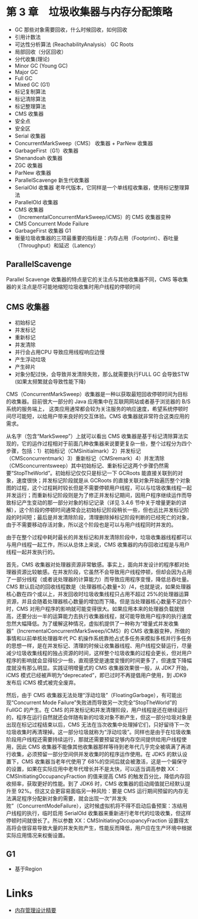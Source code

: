 # 第 3 章　垃圾收集器与内存分配策略

- GC 那些对象需要回收，什么时候回收，如何回收
- 引用计数法
- 可达性分析算法 (ReachabilityAnalysis） GC Roots
- 局部回收（分区回收）
- 分代收集(理论)
- Minor GC (Young GC)
- Major GC
- Full GC
- Mixed GC (G1)
- 标记复制算法
- 标记清除算法
- 标记整理算法
- CMS 收集器
- 安全点
- 安全区
- Serial 收集器
- ConcurrentMarkSweep（CMS） 收集器 + ParNew 收集器
- GarbageFirst（G1）收集器
- Shenandoah 收集器
- ZGC 收集器
- ParNew 收集器
- ParallelScavenge 新生代收集器
- SerialOld 收集器 老年代版本，它同样是一个单线程收集器，使用标记整理算法
- ParallelOld 收集器
- CMS 收集器
- （IncrementalConcurrentMarkSweep/iCMS）的 CMS 收集器变种
- CMS Concurrent Mode Failure
- GarbageFirst 收集器 G1
- 衡量垃圾收集器的三项最重要的指标是：内存占用（Footprint）、吞吐量（Throughput）和延迟（Latency）

## ParallelScavenge

Parallel Scavenge 收集器的特点是它的关注点与其他收集器不同，CMS 等收集器的关注点是尽可能地缩短垃圾收集时用户线程的停顿时间

## CMS 收集器

- 初始标记
- 并发标记
- 重新标记
- 并发清除
- 并行会占用CPU 导致应用线程响应边慢
- 产生浮动垃圾
- 产生碎片
- 对象分配过快，会导致并发清除失败，那么就需要执行FULL GC 会导致STW (如果太频繁就会导致性能下降)

CMS（ConcurrentMarkSweep）收集器是一种以获取最短回收停顿时间为目标的收集器。目前很大一部分的 Java 应用集中在互联网网站或者基于浏览器的 B/S 系统的服务端上，
这类应用通常都会较为关注服务的响应速度，希望系统停顿时间尽可能短，以给用户带来良好的交互体验。CMS 收集器就非常符合这类应用的需求。

从名字（包含“MarkSweep”）上就可以看出 CMS 收集器是基于标记清除算法实现的，它的运作过程相对于前面几种收集器来说要更复杂一些，整个过程分为四个步骤，包括：1）初始标记（CMSinitialmark）2）并发标记（CMSconcurrentmark）3）重新标记（CMSremark）4）并发清除（CMSconcurrentsweep）其中初始标记、重新标记这两个步骤仍然需要“StopTheWorld”。初始标记仅仅只是标记一下 GCRoots 能直接关联到的对象，速度很快；并发标记阶段就是从 GCRoots 的直接关联对象开始遍历整个对象图的过程，这个过程耗时较长但是不需要停顿用户线程，可以与垃圾收集线程一起并发运行；而重新标记阶段则是为了修正并发标记期间，因用户程序继续运作而导致标记产生变动的那一部分对象的标记记录（详见 3.4.6 节中关于增量更新的讲解），这个阶段的停顿时间通常会比初始标记阶段稍长一些，但也远比并发标记阶段的时间短；最后是并发清除阶段，清理删除掉标记阶段判断的已经死亡的对象，由于不需要移动存活对象，所以这个阶段也是可以与用户线程同时并发的。

由于在整个过程中耗时最长的并发标记和并发清除阶段中，垃圾收集器线程都可以与用户线程一起工作，所以从总体上来说，CMS 收集器的内存回收过程是与用户线程一起并发执行的。

首先，CMS 收集器对处理器资源非常敏感。事实上，面向并发设计的程序都对处理器资源比较敏感。在并发阶段，它虽然不会导致用户线程停顿，但却会因为占用了一部分线程（或者说处理器的计算能力）而导致应用程序变慢，降低总吞吐量。CMS 默认启动的回收线程数是（处理器核心数量+3）/4，也就是说，如果处理器核心数在四个或以上，并发回收时垃圾收集线程只占用不超过 25%的处理器运算资源，并且会随着处理器核心数量的增加而下降。但是当处理器核心数量不足四个时，CMS 对用户程序的影响就可能变得很大。如果应用本来的处理器负载就很高，还要分出一半的运算能力去执行收集器线程，就可能导致用户程序的执行速度忽然大幅降低。为了缓解这种情况，虚拟机提供了一种称为“增量式并发收集器”（IncrementalConcurrentMarkSweep/iCMS）的 CMS 收集器变种，所做的事情和以前单核处理器年代 PC 机操作系统靠抢占式多任务来模拟多核并行多任务的思想一样，是在并发标记、清理的时候让收集器线程、用户线程交替运行，尽量减少垃圾收集线程的独占资源的时间，这样整个垃圾收集的过程会更长，但对用户程序的影响就会显得较少一些，直观感受是速度变慢的时间更多了，但速度下降幅度就没有那么明显。实践证明增量式的 CMS 收集器效果很一般，从 JDK7 开始，iCMS 模式已经被声明为“deprecated”，即已过时不再提倡用户使用，到 JDK9 发布后 iCMS 模式被完全废弃。

然后，由于 CMS 收集器无法处理“浮动垃圾”（FloatingGarbage），有可能出现“Concurrent Mode Failure”失败进而导致另一次完全“StopTheWorld”的 FullGC 的产生。在 CMS 的并发标记和并发清理阶段，用户线程是还在继续运行的，程序在运行自然就还会伴随有新的垃圾对象不断产生，但这一部分垃圾对象是出现在标记过程结束以后，CMS 无法在当次收集中处理掉它们，只好留待下一次垃圾收集时再清理掉。这一部分垃圾就称为“浮动垃圾”。同样也是由于在垃圾收集阶段用户线程还需要持续运行，那就还需要预留足够内存空间提供给用户线程使用，因此 CMS 收集器不能像其他收集器那样等待到老年代几乎完全被填满了再进行收集，必须预留一部分空间供并发收集时的程序运作使用。在 JDK5 的默认设置下，CMS 收集器当老年代使用了 68%的空间后就会被激活，这是一个偏保守的设置，如果在实际应用中老年代增长并不是太快，可以适当调高参数 XX：CMSInitiatingOccupancyFraction 的值来提高 CMS 的触发百分比，降低内存回收频率，获取更好的性能。到了 JDK6 时，CMS 收集器的启动阈值就已经默认提升至 92%。但这又会更容易面临另一种风险：要是 CMS 运行期间预留的内存无法满足程序分配新对象的需要，就会出现一次“并发失败”（ConcurrentModeFailure），这时候虚拟机将不得不启动后备预案：冻结用户线程的执行，临时启用 SerialOld 收集器来重新进行老年代的垃圾收集，但这样停顿时间就很长了。所以参数 XX：CMSInitiatingOccupancyFraction 设置得太高将会很容易导致大量的并发失败产生，性能反而降低，用户应在生产环境中根据实际应用情况来权衡设置。

## G1

- 基于Region

# Links

- [内存管理设计精要](https://draveness.me/system-design-memory-management/)
